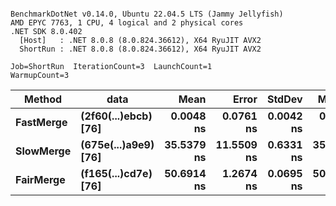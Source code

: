 ```

BenchmarkDotNet v0.14.0, Ubuntu 22.04.5 LTS (Jammy Jellyfish)
AMD EPYC 7763, 1 CPU, 4 logical and 2 physical cores
.NET SDK 8.0.402
  [Host]   : .NET 8.0.8 (8.0.824.36612), X64 RyuJIT AVX2
  ShortRun : .NET 8.0.8 (8.0.824.36612), X64 RyuJIT AVX2

Job=ShortRun  IterationCount=3  LaunchCount=1  
WarmupCount=3  

```
| Method    | data                 | Mean       | Error      | StdDev    | Median     | Min        | Max        | Gen0   | Allocated |
|---------- |--------------------- |-----------:|-----------:|----------:|-----------:|-----------:|-----------:|-------:|----------:|
| **FastMerge** | **(2f60(...)ebcb) [76]** |  **0.0048 ns** |  **0.0761 ns** | **0.0042 ns** |  **0.0072 ns** |  **0.0000 ns** |  **0.0073 ns** |      **-** |         **-** |
| **SlowMerge** | **(675e(...)a9e9) [76]** | **35.5379 ns** | **11.5509 ns** | **0.6331 ns** | **35.3490 ns** | **35.0207 ns** | **36.2440 ns** | **0.0010** |      **80 B** |
| **FairMerge** | **(f165(...)cd7e) [76]** | **50.6914 ns** |  **1.2674 ns** | **0.0695 ns** | **50.6571 ns** | **50.6456 ns** | **50.7713 ns** | **0.0017** |     **144 B** |
